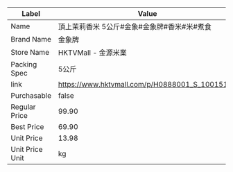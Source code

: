 | Label           | Value                                          |
| --------------- | ---------------------------------------------- |
| Name            | 頂上茉莉香米 5公斤#金象#金象牌#香米#米#煮食                      |
| Brand Name      | 金象牌                                            |
| Store Name      | HKTVMall - 金源米業                                |
| Packing Spec    | 5公斤                                            |
| link            | https://www.hktvmall.com/p/H0888001_S_10015152 |
| Purchasable     | false                                          |
| Regular Price   | 99.90                                          |
| Best Price      | 69.90                                          |
| Unit Price      | 13.98                                          |
| Unit Price Unit | kg                                             |
